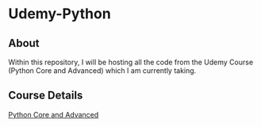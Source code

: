 # Udemy-Python

## About
Within this repository, I will be hosting all the code from the Udemy Course (Python Core and Advanced) which I am currently taking.

## Course Details
[Python Core and Advanced](https://www.udemy.com/course/python-core-and-advanced/)
